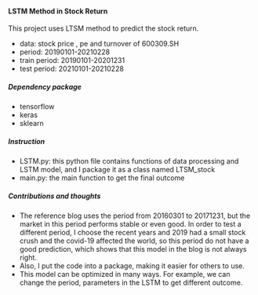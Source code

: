 #### LSTM Method in Stock Return

This project uses LTSM method to predict the stock return.

- data: stock price , pe and turnover of 600309.SH
- period: 20190101-20210228
- train period: 20190101-20201231
- test period: 20210101-20210228

##### Dependency package

- tensorflow
- keras
- sklearn

##### Instruction

- LSTM.py: this python file contains functions of data processing and LSTM model, and I package it as a class named LTSM_stock
- main.py: the main function to get the final outcome

##### Contributions and thoughts

- The reference blog uses the period from 20160301 to 20171231, but the market in this period performs stable or even good. In order to test a different period, I choose the recent years and 2019 had a small stock crush and the covid-19 affected the world, so this period do not have a good prediction, which shows that this model in the blog is not always right.
- Also, I put the code into a package, making it easier for others to use.
- This model can be optimized in many ways. For example, we can change the period, parameters in the LSTM to get different outcome.
